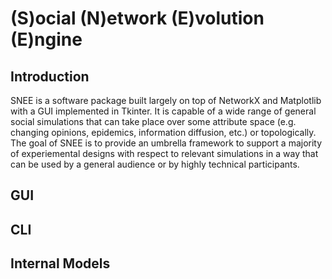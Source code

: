 # (S)ocial (N)etwork (E)volution (E)ngine

## Introduction
SNEE is a software package built largely on top of NetworkX and Matplotlib with a GUI implemented in Tkinter.  It is capable of a wide range of general social simulations that can take place over some attribute space (e.g. changing opinions, epidemics, information diffusion, etc.) or topologically.  The goal of SNEE is to provide an umbrella framework to support a majority of experiemental designs with respect to relevant simulations in a way that can be used by a general audience or by highly technical participants.

## GUI

## CLI

## Internal Models
